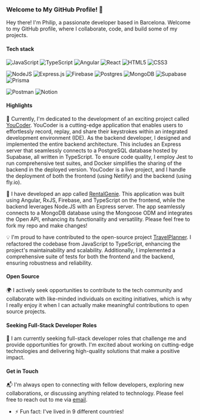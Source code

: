 
<!--
- 🔭 I’m currently working on ...
- 🌱 I’m currently learning ...
- 👯 I’m looking to collaborate on ...
- 🤔 I’m looking for help with ...
- 💬 Ask me about ...
- 📫 How to reach me: ...
- 😄 Pronouns: ...
- ⚡ Fun fact: ...
-->


### Welcome to My GitHub Profile! 👋

Hey there! I'm Philip, a passionate developer based in Barcelona. Welcome to my GitHub profile, where I collaborate, code, and build some of my projects.

#### Tech stack

![JavaScript](https://img.shields.io/badge/javascript-%23323330.svg?style=flat&logo=javascript&logoColor=%23F7DF1E)
![TypeScript](https://img.shields.io/badge/typescript-%23007ACC.svg?style=flat&logo=typescript&logoColor=white)
![Angular](https://img.shields.io/badge/Angular-DD0031?style=for-the-badge&logo=angular&logoColor=white)
![React](https://img.shields.io/badge/react-%2320232a.svg?style=flat&logo=react&logoColor=%2361DAFB)
![HTML5](https://img.shields.io/badge/html5-%23E34F26.svg?style=flat&logo=html5&logoColor=white)
![CSS3](https://img.shields.io/badge/css3-%231572B6.svg?style=flat&logo=css3&logoColor=white)

 ![NodeJS](https://img.shields.io/badge/node.js-6DA55F?style=flat&logo=node.js&logoColor=white)
 ![Express.js](https://img.shields.io/badge/express.js-%23404d59.svg?style=flat&logo=express&logoColor=%2361DAFB)
 ![Firebase](https://img.shields.io/badge/firebase-%23039BE5.svg?style=flat&logo=firebase)
 ![Postgres](https://img.shields.io/badge/postgres-%23316192.svg?style=flat&logo=postgresql&logoColor=white)
 ![MongoDB](https://img.shields.io/badge/MongoDB-%234ea94b.svg?style=flat&logo=mongodb&logoColor=white)
 ![Supabase](https://img.shields.io/badge/Supabase-3ECF8E?style=flat&logo=supabase&logoColor=white)
 ![Prisma](https://img.shields.io/badge/Prisma-3ECF8E?style=flat&logo=prisma&logoColor=white)
 
 ![Postman](https://img.shields.io/badge/Postman-FF6C37?style=flat&logo=postman&logoColor=white)
 ![Notion](https://img.shields.io/badge/Notion-%23000000.svg?style=flat&logo=notion&logoColor=white)

#### Highlights

🎯 Currently, I'm dedicated to the development of an exciting project called [YouCoder](https://youcoder.io). YouCoder is a cutting-edge application that enables users to effortlessly record, replay, and share their keystrokes within an integrated development environment (IDE). As the backend developer, I designed and implemented the entire backend architecture. This includes an Express server that seamlessly connects to a PostgreSQL database hosted by Supabase, all written in TypeScript. To ensure code quality, I employ Jest to run comprehensive test suites, and Docker simplifies the sharing of the backend in the deployed version. YouCoder is a live project, and I handle the deployment of both the frontend (using Netlify) and the backend (using fly.io).

🚀 I have developed an app called [RentalGenie](https://github.com/phpmvk/RentalGenie). This application was built using Angular, RxJS, Firebase, and TypeScript on the frontend, while the backend leverages Node.JS with an Express server. The app seamlessly connects to a MongoDB database using the Mongoose ODM and integrates the Open API, enhancing its functionality and versatility. Please feel free to fork my repo and make changes!

💡 I'm proud to have contributed to the open-source project [TravelPlanner](https://github.com/GuillaumeRcd/TravelPlanner). I refactored the codebase from JavaScript to TypeScript, enhancing the project's maintainability and scalability. Additionally, I implemented a comprehensive suite of tests for both the frontend and the backend, ensuring robustness and reliability.

#### Open Source

🌍 I actively seek opportunities to contribute to the tech community and collaborate with like-minded individuals on exciting initiatives, which is why I really enjoy it when I can actually make meaningful contributions to open source projects.

#### Seeking Full-Stack Developer Roles

🔎 I am currently seeking full-stack developer roles that challenge me and provide opportunities for growth. I'm excited about working on cutting-edge technologies and delivering high-quality solutions that make a positive impact.

#### Get in Touch

📬 I'm always open to connecting with fellow developers, exploring new collaborations, or discussing anything related to technology. Please feel free to reach out to me via [email](mailto:phpmvk@gmail.com).

- ⚡ Fun fact: I've lived in 9 different countries!
